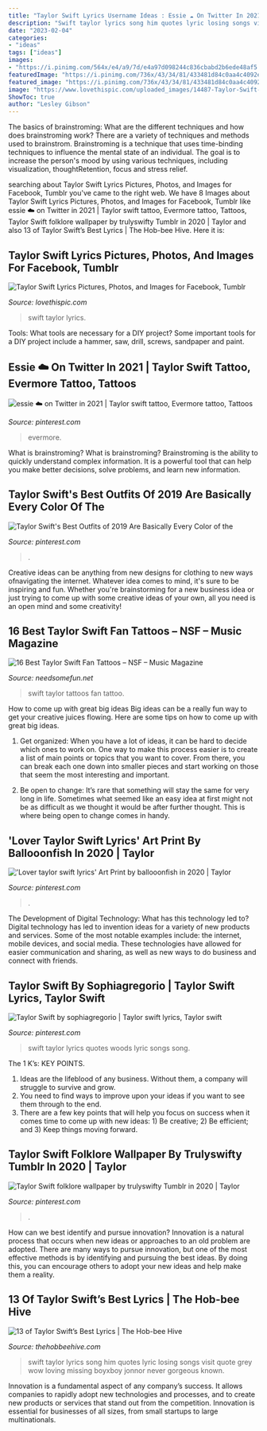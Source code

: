 ```yaml
---
title: "Taylor Swift Lyrics Username Ideas : Essie ☁️ On Twitter In 2021"
description: "Swift taylor lyrics song him quotes lyric losing songs visit quote grey wow loving missing boyxboy jonnor never gorgeous known"
date: "2023-02-04"
categories:
- "ideas"
tags: ["ideas"]
images:
- "https://i.pinimg.com/564x/e4/a9/7d/e4a97d098244c836cbabd2b6ede48af5.jpg"
featuredImage: "https://i.pinimg.com/736x/43/34/81/433481d84c0aa4c4092e00b04f5e74d7.jpg"
featured_image: "https://i.pinimg.com/736x/43/34/81/433481d84c0aa4c4092e00b04f5e74d7.jpg"
image: "https://www.lovethispic.com/uploaded_images/14487-Taylor-Swift-Lyrics.jpg?2"
ShowToc: true
author: "Lesley Gibson"
---
```



The basics of brainstroming: What are the different techniques and how does brainstroming work?
There are a variety of techniques and methods used to brainstrom. Brainstroming is a technique that uses time-binding techniques to influence the mental state of an individual. The goal is to increase the person's mood by using various techniques, including visualization, thoughtRetention, focus and stress relief.

	

		
searching about Taylor Swift Lyrics Pictures, Photos, and Images for Facebook, Tumblr you've came to the right web. We have 8 Images about Taylor Swift Lyrics Pictures, Photos, and Images for Facebook, Tumblr like essie ☁️ on Twitter in 2021 | Taylor swift tattoo, Evermore tattoo, Tattoos, Taylor Swift folklore wallpaper by trulyswifty Tumblr in 2020 | Taylor and also 13 of Taylor Swift’s Best Lyrics | The Hob-bee Hive. Here it is:
		
    
## Taylor Swift Lyrics Pictures, Photos, And Images For Facebook, Tumblr

<img loading=lazy src="https://www.lovethispic.com/uploaded_images/14487-Taylor-Swift-Lyrics.jpg?2" onerror="this.onerror=null;this.src='https://tse4.mm.bing.net/th?id=OIP.-6CifTteXYTWNKZROQJtlQHaO0&amp;pid=15.1';" alt="Taylor Swift Lyrics Pictures, Photos, and Images for Facebook, Tumblr">

_Source: lovethispic.com_

>swift taylor lyrics. 

	

Tools: What tools are necessary for a DIY project?
Some important tools for a DIY project include a hammer, saw, drill, screws, sandpaper and paint.

    
## Essie ☁️ On Twitter In 2021 | Taylor Swift Tattoo, Evermore Tattoo, Tattoos

<img loading=lazy src="https://i.pinimg.com/736x/43/34/81/433481d84c0aa4c4092e00b04f5e74d7.jpg" onerror="this.onerror=null;this.src='https://tse3.mm.bing.net/th?id=OIP.CE80Apn3kQ9Y6HII-Yk42gHaJP&amp;pid=15.1';" alt="essie ☁️ on Twitter in 2021 | Taylor swift tattoo, Evermore tattoo, Tattoos">

_Source: pinterest.com_

>evermore. 

	

What is brainstroming?
What is brainstroming? Brainstroming is the ability to quickly understand complex information. It is a powerful tool that can help you make better decisions, solve problems, and learn new information.

    
## Taylor Swift&#039;s Best Outfits Of 2019 Are Basically Every Color Of The

<img loading=lazy src="https://i.pinimg.com/originals/52/4a/db/524adb0687dc54802a39f1186832d6fe.jpg" onerror="this.onerror=null;this.src='https://tse3.mm.bing.net/th?id=OIP.AsIjPQ3umAJHAf4-TN7iMQHaK_&amp;pid=15.1';" alt="Taylor Swift&#039;s Best Outfits of 2019 Are Basically Every Color of the">

_Source: pinterest.com_

>. 

	

Creative ideas can be anything from new designs for clothing to new ways ofnavigating the internet. Whatever idea comes to mind, it's sure to be inspiring and fun. Whether you're brainstorming for a new business idea or just trying to come up with some creative ideas of your own, all you need is an open mind and some creativity!

    
## 16 Best Taylor Swift Fan Tattoos – NSF – Music Magazine

<img loading=lazy src="https://www.needsomefun.net/wp-content/uploads/2020/05/taylor-swift-tattoo-113.jpg" onerror="this.onerror=null;this.src='https://tse1.mm.bing.net/th?id=OIP.u8Sbxl92RIaoYkKJvrUc2wAAAA&amp;pid=15.1';" alt="16 Best Taylor Swift Fan Tattoos – NSF – Music Magazine">

_Source: needsomefun.net_

>swift taylor tattoos fan tattoo. 

	

How to come up with great big ideas
Big ideas can be a really fun way to get your creative juices flowing. Here are some tips on how to come up with great big ideas. 
1. Get organized: When you have a lot of ideas, it can be hard to decide which ones to work on. One way to make this process easier is to create a list of main points or topics that you want to cover. From there, you can break each one down into smaller pieces and start working on those that seem the most interesting and important. 

2. Be open to change: It’s rare that something will stay the same for very long in life. Sometimes what seemed like an easy idea at first might not be as difficult as we thought it would be after further thought. This is where being open to change comes in handy.

    
## &#039;Lover Taylor Swift Lyrics&#039; Art Print By Ballooonfish In 2020 | Taylor

<img loading=lazy src="https://i.pinimg.com/736x/ad/30/5e/ad305e357df75ca42c8cadbc144b045b.jpg" onerror="this.onerror=null;this.src='https://tse2.mm.bing.net/th?id=OIP.lu4yYX4svJcaN71TdrQLpwHaJ3&amp;pid=15.1';" alt="&#039;Lover taylor swift lyrics&#039; Art Print by ballooonfish in 2020 | Taylor">

_Source: pinterest.com_

>. 

	

The Development of Digital Technology: What has this technology led to?
Digital technology has led to invention ideas for a variety of new products and services. Some of the most notable examples include: the internet, mobile devices, and social media. These technologies have allowed for easier communication and sharing, as well as new ways to do business and connect with friends.

    
## Taylor Swift By Sophiagregorio | Taylor Swift Lyrics, Taylor Swift

<img loading=lazy src="https://i.pinimg.com/736x/39/63/9c/39639c810b1d8d62aa540c3a5a6e78ab--lyric-art-music-lyrics.jpg" onerror="this.onerror=null;this.src='https://tse1.mm.bing.net/th?id=OIP.F8d4X90LJD4QoBpsrnxZgAHaJ_&amp;pid=15.1';" alt="Taylor Swift by sophiagregorio | Taylor swift lyrics, Taylor swift">

_Source: pinterest.com_

>swift taylor lyrics quotes woods lyric songs song. 

	

The 1 K’s: KEY POINTS.
1. Ideas are the lifeblood of any business. Without them, a company will struggle to survive and grow.
2. You need to find ways to improve upon your ideas if you want to see them through to the end.
3. There are a few key points that will help you focus on success when it comes time to come up with new ideas: 1) Be creative; 2) Be efficient; and 3) Keep things moving forward.

    
## Taylor Swift Folklore Wallpaper By Trulyswifty Tumblr In 2020 | Taylor

<img loading=lazy src="https://i.pinimg.com/736x/11/89/98/118998bea0077594be93436c46e47e9d.jpg" onerror="this.onerror=null;this.src='https://tse1.mm.bing.net/th?id=OIP.JYiTtTBtI_rJrJ0dNRt-JgHaNL&amp;pid=15.1';" alt="Taylor Swift folklore wallpaper by trulyswifty Tumblr in 2020 | Taylor">

_Source: pinterest.com_

>. 

	

How can we best identify and pursue innovation?
Innovation is a natural process that occurs when new ideas or approaches to an old problem are adopted. There are many ways to pursue innovation, but one of the most effective methods is by identifying and pursuing the best ideas. By doing this, you can encourage others to adopt your new ideas and help make them a reality.

    
## 13 Of Taylor Swift’s Best Lyrics | The Hob-bee Hive

<img loading=lazy src="https://i.pinimg.com/564x/e4/a9/7d/e4a97d098244c836cbabd2b6ede48af5.jpg" onerror="this.onerror=null;this.src='https://tse2.mm.bing.net/th?id=OIP.QQDpN1I5hyVpVIp5V1HKKwHaKX&amp;pid=15.1';" alt="13 of Taylor Swift’s Best Lyrics | The Hob-bee Hive">

_Source: thehobbeehive.com_

>swift taylor lyrics song him quotes lyric losing songs visit quote grey wow loving missing boyxboy jonnor never gorgeous known. 

	

Innovation is a fundamental aspect of any company’s success. It allows companies to rapidly adopt new technologies and processes, and to create new products or services that stand out from the competition. Innovation is essential for businesses of all sizes, from small startups to large multinationals.

